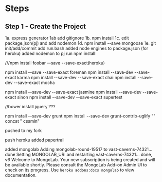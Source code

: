 # Steps

## Step 1 - Create the Project

1a. express generator
1ab add gitignore
1b. npm install
1c. edit package.json(pj) and add nodemon
1d. npm install --save mongoose
1e. git init/add/commit
add run.bash
added node engines to package.json (for heroku)
added nodemon to pj
run npm install

///npm install foobar --save --save-exact(heroku)

npm install --save --save-exact foreman
npm install --save-dev --save-exact karma
npm install --save-dev --save-exact chai
npm install --save-dev --save-exact mocha

npm install --save-dev --save-exact jasmine
npm install --save-dev --save-exact sinon
npm install --save-dev --save-exact supertest

//bower install jquery  ???

npm install --save-dev grunt
npm install --save-dev grunt-contrib-uglify­
"" concat
" cssmin"

pushed to my fork

push heroku
added papertrail

added mongolab
Adding mongolab-round-19517 to vast-caverns-74321... done
Setting MONGOLAB_URI and restarting vast-caverns-74321... done, v6
Welcome to MongoLab.  Your new subscription is being created and will be available shortly.  Please consult the MongoLab Add-on Admin UI to check on its progress.
Use `heroku addons:docs mongolab` to view documentation.


